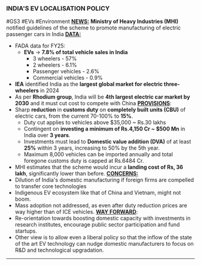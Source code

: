 
### INDIA'S EV LOCALISATION POLICY
#GS3 #EVs #Environment 
<b><u>NEWS:</u></b> **Ministry of Heavy Industries (MHI)** notified guidelines of the scheme to promote manufacturing of electric passenger cars in India
<b><u>DATA:</u></b>
- FADA data for FY25:
	- **EVs** -> **7.8% of total vehicle sales in India**
		- 3 wheelers - 57%
		- 2 wheelers - 6.1%
		- Passenger vehicles - 2.6%
		- Commercial vehicles - 0.9%
- **IEA** identified India as the **largest global market for electric three-wheelers** in 2024 
- As per **Rhodium group**, India will be **4th largest electric car market by 2030** and it must cut cost to compete with China
<b><u>PROVISIONS</u></b>:
- Sharp **reduction** in **customs duty** on **completely built units (CBU)** of electric cars, from the current 70-100% to **15%**.
	- Duty cut applies to vehicles above $35,000 ~ Rs.30 lakhs
	- Contingent on **investing a minimum of Rs.4,150 Cr ~ $500 Mn** in India over **3 years**.
	- Investments must lead to **Domestic value addition (DVA)** of at least **25%** within 3 years, increasing to 50% by the 5th year.
	- Maximum 8,000 vehicles can be imported annually and total foregone customs duty is capped at Rs.6484 Cr.
- MHI estimates that the scheme would incur a **landing cost of Rs, 36 lakh**, significantly lower than before.
<b><u>CONCERNS:</u></b>
- Dilution of India's domestic manufacturing if foreign firms are compelled to transfer core technologies
- Indigenous EV ecosystem like that of China and Vietnam, might not boom.
- Mass adoption not addressed, as even after duty reduction prices are way higher than of ICE vehicles.
<b><u>WAY FORWARD</u></b>:
- Re-orientation towards boosting domestic capacity with investments in research institutes, encourage public sector participation and fund startups.
- Other view is to allow even a liberal policy so that the inflow of the state of the art EV technology can nudge domestic manufacturers to focus on R&D and technological upgradation.
---